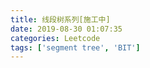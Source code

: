 ```yaml
---
title: 线段树系列[施工中]
date: 2019-08-30 01:07:35
categories: Leetcode
tags: ['segment tree', 'BIT']
---
```



